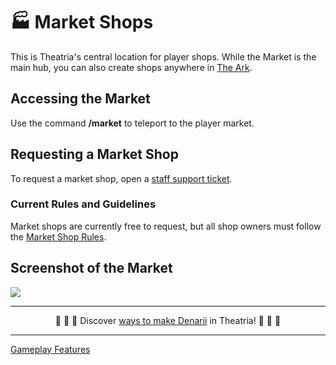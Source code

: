 # 🏭 Market Shops

This is Theatria's central location for player shops. While the Market is the main hub, you can also create shops anywhere in [The Ark](../worlds-dimensions.md#the-ark).

## Accessing the Market
Use the command **/market** to teleport to the player market.

## Requesting a Market Shop
To request a market shop, open a [staff support ticket](https://discord.gg/hFJWRDKyNz). 

### Current Rules and Guidelines
Market shops are currently free to request, but all shop owners must follow the [Market Shop Rules](../../rules-policies/rules/market-shop-rules.md "mention").

## Screenshot of the Market
![](../../.gitbook/assets/2021-09-18_13.57.46.png)

---

<p align="center">🤑 🤑 🤑 Discover <a href="./ways-to-make-denarii.md">ways to make Denarii</a> in Theatria! 🤑 🤑 🤑</p>

---

[Gameplay Features](../README.md)